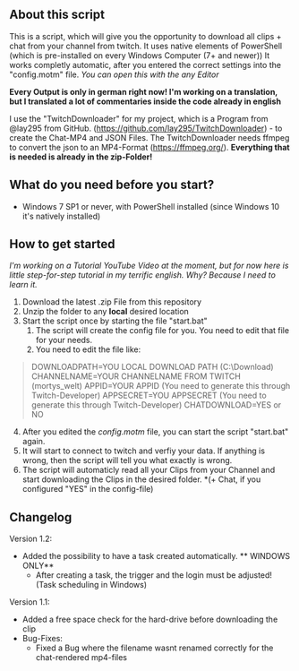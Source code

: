 ## About this script

This is a script, which will give you the opportunity to download all clips + chat from your channel from twitch. It uses native elements of PowerShell (which is pre-installed on every Windows Computer (7+ and newer))
It works completly automatic, after you entered the correct settings into the "config.motm" file. *You can open this with the any Editor*

**Every Output is only in german right now! I'm working on a translation, but I translated a lot of commentaries inside the code already in english**

I use the "TwitchDownloader" for my project, which is a Program from @lay295 from GitHub. (https://github.com/lay295/TwitchDownloader) - to create the Chat-MP4 and JSON Files. The TwitchDownloader needs ffmpeg to convert the json to an MP4-Format (https://ffmpeg.org/). **Everything that is needed is already in the zip-Folder!**

## What do you need before you start?

- Windows 7 SP1 or never, with PowerShell installed (since Windows 10 it's natively installed)


## How to get started

*I'm working on a Tutorial YouTube Video at the moment, but for now here is little step-for-step tutorial in my terrific english. Why? Because I need to learn it.*

1. Download the latest .zip File from this repository
2. Unzip the folder to any **local** desired location
3. Start the script once by starting the file "start.bat"
	1. The script will create the config file for you. You need to edit that file for your needs.
	2. You need to edit the file like:

> DOWNLOADPATH=YOU LOCAL DOWNLOAD PATH (C:\\Download)
> CHANNELNAME=YOUR CHANNELNAME FROM TWITCH (mortys_welt)
> APPID=YOUR APPID (You need to generate this through Twitch-Developer)
> APPSECRET=YOU APPSECRET (You need to generate this through Twitch-Developer)
> CHATDOWNLOAD=YES or NO

4. After you edited the *config.motm* file, you can start the script "start.bat" again.
5. It will start to connect to twitch and verfiy your data. If anything is wrong, then the script will tell you what exactly is wrong.
6. The script will automaticly read all your Clips from your Channel and start downloading the Clips in the desired folder. *(+ Chat, if you configured "YES" in the config-file)

## Changelog
Version 1.2:
- Added the possibility to have a task created automatically. ** WINDOWS ONLY**
	- After creating a task, the trigger and the login must be adjusted! (Task scheduling in Windows)

Version 1.1:
- Added a free space check for the hard-drive before downloading the clip
- Bug-Fixes:
	- Fixed a Bug where the filename wasnt renamed correctly for the chat-rendered mp4-files
